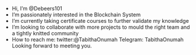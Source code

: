 - Hi, I’m @Debeers101
- I’m passionately interested in the Blockchain System
- I’m currently taking certificate courses to further validate my knowledge 
- I’m looking to collaborate with more projects to mould the right team and a tightly knitted community 
- How to reach me: twitter:@TabithaOnumah Telegram: TabithaOnumah 
Looking forward to meeting you.
